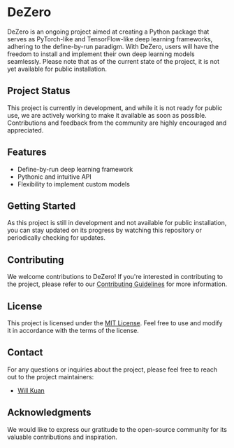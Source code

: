 # DeZero

DeZero is an ongoing project aimed at creating a Python package that serves as PyTorch-like and TensorFlow-like deep learning frameworks, adhering to the define-by-run paradigm. With DeZero, users will have the freedom to install and implement their own deep learning models seamlessly. Please note that as of the current state of the project, it is not yet available for public installation.

## Project Status

This project is currently in development, and while it is not ready for public use, we are actively working to make it available as soon as possible. Contributions and feedback from the community are highly encouraged and appreciated.

## Features

- Define-by-run deep learning framework
- Pythonic and intuitive API
- Flexibility to implement custom models

## Getting Started

As this project is still in development and not available for public installation, you can stay updated on its progress by watching this repository or periodically checking for updates.

## Contributing

We welcome contributions to DeZero! If you're interested in contributing to the project, please refer to our [Contributing Guidelines](CONTRIBUTING.md) for more information.

## License

This project is licensed under the [MIT License](LICENSE). Feel free to use and modify it in accordance with the terms of the license.

## Contact

For any questions or inquiries about the project, please feel free to reach out to the project maintainers:

- [Will Kuan](mailto:aiien61will@gmail.com)

## Acknowledgments

We would like to express our gratitude to the open-source community for its valuable contributions and inspiration.

